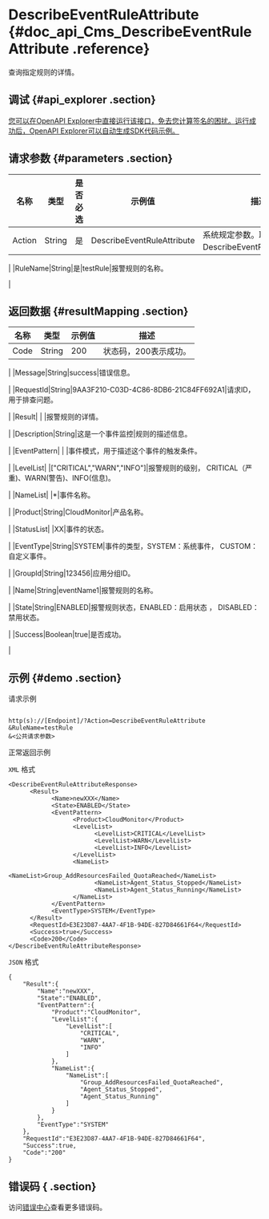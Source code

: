 # DescribeEventRuleAttribute {#doc_api_Cms_DescribeEventRuleAttribute .reference}

查询指定规则的详情。

## 调试 {#api_explorer .section}

[您可以在OpenAPI Explorer中直接运行该接口，免去您计算签名的困扰。运行成功后，OpenAPI Explorer可以自动生成SDK代码示例。](https://api.aliyun.com/#product=Cms&api=DescribeEventRuleAttribute&type=RPC&version=2019-01-01)

## 请求参数 {#parameters .section}

|名称|类型|是否必选|示例值|描述|
|--|--|----|---|--|
|Action|String|是|DescribeEventRuleAttribute|系统规定参数。取值：DescribeEventRuleAttribute。

 |
|RuleName|String|是|testRule|报警规则的名称。

 |

## 返回数据 {#resultMapping .section}

|名称|类型|示例值|描述|
|--|--|---|--|
|Code|String|200|状态码，200表示成功。

 |
|Message|String|success|错误信息。

 |
|RequestId|String|9AA3F210-C03D-4C86-8DB6-21C84FF692A1|请求ID，用于排查问题。

 |
|Result| | |报警规则的详情。

 |
|Description|String|这是一个事件监控|规则的描述信息。

 |
|EventPattern| | |事件模式，用于描述这个事件的触发条件。

 |
|LevelList| |\["CRITICAL","WARN","INFO"\]|报警规则的级别， CRITICAL（严重\)、WARN\(警告\)、INFO\(信息\)。

 |
|NameList| |\*|事件名称。

 |
|Product|String|CloudMonitor|产品名称。

 |
|StatusList| |XX|事件的状态。

 |
|EventType|String|SYSTEM|事件的类型，SYSTEM：系统事件， CUSTOM：自定义事件。

 |
|GroupId|String|123456|应用分组ID。

 |
|Name|String|eventName1|报警规则的名称。

 |
|State|String|ENABLED|报警规则状态，ENABLED：启用状态 ， DISABLED：禁用状态。

 |
|Success|Boolean|true|是否成功。

 |

## 示例 {#demo .section}

请求示例

``` {#request_demo}

http(s)://[Endpoint]/?Action=DescribeEventRuleAttribute
&RuleName=testRule
&<公共请求参数>

```

正常返回示例

`XML` 格式

``` {#xml_return_success_demo}
<DescribeEventRuleAttributeResponse>
      <Result>
            <Name>newXXX</Name>
            <State>ENABLED</State>
            <EventPattern>
                  <Product>CloudMonitor</Product>
                  <LevelList>
                        <LevelList>CRITICAL</LevelList>
                        <LevelList>WARN</LevelList>
                        <LevelList>INFO</LevelList>
                  </LevelList>
                  <NameList>
                        <NameList>Group_AddResourcesFailed_QuotaReached</NameList>
                        <NameList>Agent_Status_Stopped</NameList>
                        <NameList>Agent_Status_Running</NameList>
                  </NameList>
            </EventPattern>
            <EventType>SYSTEM</EventType>
      </Result>
      <RequestId>E3E23D87-4AA7-4F1B-94DE-827D84661F64</RequestId>
      <Success>true</Success>
      <Code>200</Code>   
</DescribeEventRuleAttributeResponse>
```

`JSON` 格式

``` {#json_return_success_demo}
{
	"Result":{
		"Name":"newXXX",
		"State":"ENABLED",
		"EventPattern":{
			"Product":"CloudMonitor",
			"LevelList":{
				"LevelList":[
					"CRITICAL",
					"WARN",
					"INFO"
				]
			},
			"NameList":{
				"NameList":[
					"Group_AddResourcesFailed_QuotaReached",
					"Agent_Status_Stopped",
					"Agent_Status_Running"
				]
			}
		},
		"EventType":"SYSTEM"
	},
	"RequestId":"E3E23D87-4AA7-4F1B-94DE-827D84661F64",
	"Success":true,
	"Code":"200"
}
```

## 错误码 { .section}

访问[错误中心](https://error-center.aliyun.com/status/product/Cms)查看更多错误码。

